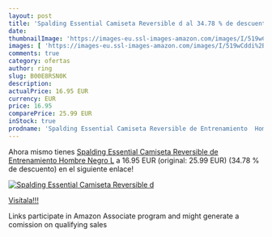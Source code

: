 ```yaml
---
layout: post
title: 'Spalding Essential Camiseta Reversible d al 34.78 % de descuento'
date: 
thumbnailImage: 'https://images-eu.ssl-images-amazon.com/images/I/519wCddi%2BZL._SL200_.jpg'
images: [ 'https://images-eu.ssl-images-amazon.com/images/I/519wCddi%2BZL._SL200_.jpg' ]
comments: true
category: ofertas
author: ring
slug: B00E8RSN0K
description:
actualPrice: 16.95 EUR
currency: EUR
price: 16.95
comparePrice: 25.99 EUR
inStock: true
prodname: 'Spalding Essential Camiseta Reversible de Entrenamiento  Hombre  Negro  L'
---
```


Ahora mismo tienes [Spalding Essential Camiseta Reversible de Entrenamiento  Hombre  Negro  L](https://www.amazon.es/dp/B00E8RSN0K/?tag=tolees-21) a 16.95 EUR (original: 25.99 EUR) (34.78 %  de descuento) en el siguiente enlace!

[![Spalding Essential Camiseta Reversible d](https://images-eu.ssl-images-amazon.com/images/I/519wCddi%2BZL._SL200_.jpg)](https://www.amazon.es/dp/B00E8RSN0K/?tag=tolees-21)

[Visítala!!!](https://www.amazon.es/dp/B00E8RSN0K/?tag=tolees-21)

Links participate in Amazon Associate program and might generate a comission on qualifying sales
